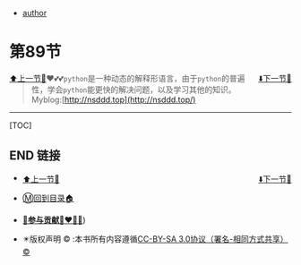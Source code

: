 + [author](http://nsddd.top)

# 第89节

<div><a href = '88' style='float:left'>⬆️上一节🔗</a><a href = '90' style='float: right'>⬇️下一节🔗</a></div>

> ❤️💕💕`python`是一种动态的解释形语言，由于`python`的普遍性，学会`python`能更快的解决问题，以及学习其他的知识。Myblog:[http://nsddd.top](http://nsddd.top/)

---
[TOC]





## END 链接
<ul><li><div><a href = '88' style='float:left'>⬆️上一节🔗</a><a href = '90' style='float: right'>⬇️下一节🔗</a></div></li></ul>

+ [Ⓜ️回到目录🏠](../README.md)

+ [**🫵参与贡献💞❤️‍🔥💖**](https://nsddd.top/archives/contributors))

+ ✴️版权声明 &copy; :本书所有内容遵循[CC-BY-SA 3.0协议（署名-相同方式共享）&copy;](http://zh.wikipedia.org/wiki/Wikipedia:CC-by-sa-3.0协议文本) 

